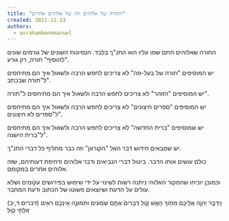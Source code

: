 ```yaml
---
title: "התורה של אלוהים וזה של אלוהים אחרים"
created: 2021-11-23
authors: 
  - avrahambenemanuel
---
```


התורה שאלוהים חתם שמו עליו הוא התנ"ך בלבד. הנסיונות השונים של גורמים שונים "להוסיף" תורה, רק גורע.

יש המוסיפים "תורה של בעל-פה" לא צריכים לחפש הרבה ולשאול איך הם מתיחסים ל"תורה שבכתב".

יש המוסיפים "הזוהר" לא צריכים לחפש הרבה ולשאול איך הם מתיחסים ל"תורה".

יש המוסיפים "ספרים חיצונים" לא צריכים לחפש הרבה ולשאול איך הם מתיחסים ל"ספרים לא חיצונים".

יש שמוסיפים "ברית החדשה" לא צריכים לחפש הרבה ולשאול איך הם מתיחסים ל"ברית הישנה".

יש שמבאים חידוש דבר האל "הקוראן" וזה כבר מחליף כל דברי התנ"ך.

כולם עושים אותו הדבר. ביטול דברי הנביאים ודבר אלוהים ודחיפת דעותיהם, שזה אלוהים אחרים במקומם.

וכמובן יוכיחו שהמקור האלוהי ניתנה רשות לשינוי על ידי שימוש בפירושים עקומים ושלא עולים על הדעת ושיוצאים פשוטו של הכתוב ודעת המחבר.

(דברים ד,יב) וַיְדַבֵּ֧ר יְהוָֹ֛ה אֲלֵיכֶ֖ם מִתֹּ֣וךְ הָאֵ֑שׁ קֹ֤ול דְּבָרִים֙ אַתֶּ֣ם שֹֽׁמְעִ֔ים וּתְמוּנָ֛ה אֵֽינְכֶ֥ם רֹאִ֖ים זֽוּלָתִ֥י קֹֽול׃
